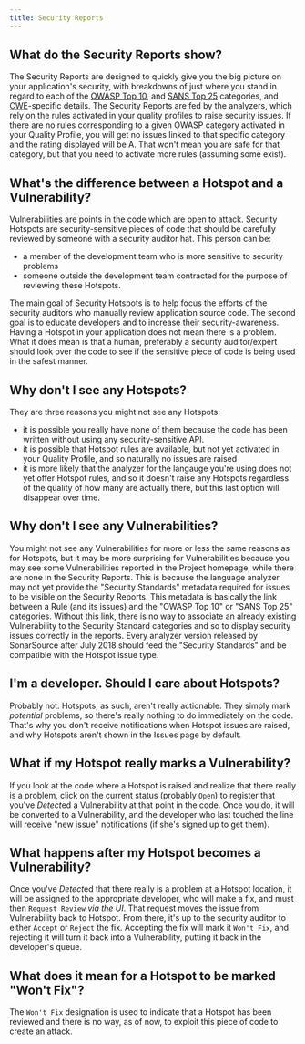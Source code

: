```yaml
---
title: Security Reports
---
```


## What do the Security Reports show?
The Security Reports are designed to quickly give you the big picture on your application's security, with breakdowns of just where you stand in regard to each of the [OWASP Top 10](https://www.owasp.org/index.php/Top_10-2017_Top_10), and [SANS Top 25](https://www.sans.org/top25-software-errors) categories, and [CWE](http://cwe.mitre.org/)-specific details.
The Security Reports are fed by the analyzers, which rely on the rules activated in your quality profiles to raise security issues. If there are no rules corresponding to a given OWASP category activated in your Quality Profile, you will get no issues linked to that specific category and the rating displayed will be A. That won't mean you are safe for that category, but that you need to activate more rules (assuming some exist).

## What's the difference between a Hotspot and a Vulnerability?
Vulnerabilities are points in the code which are open to attack.
Security Hotspots are security-sensitive pieces of code that should be carefully reviewed by someone with a security auditor hat. This person can be:
* a member of the development team who is more sensitive to security problems 
* someone outside the development team contracted for the purpose of reviewing these Hotspots.

The main goal of Security Hotspots is to help focus the efforts of the security auditors who manually review application source code. The second goal is to educate developers and to increase their security-awareness. 
Having a Hotspot in your application does not mean there is a problem. What it does mean is that a human, preferably a security auditor/expert should look over the code to see if the sensitive piece of code is being used in the safest manner.

## Why don't I see any Hotspots?
They are three reasons you might not see any Hotspots:
* it is possible you really have none of them because the code has been written without using any security-sensitive API. 
* it is possible that Hotspot rules are available, but not yet activated in your Quality Profile, and so naturally no issues are raised
* it is more likely that the analyzer for the langauge you're using does not yet offer Hotspot rules, and so it doesn't raise any Hotspots regardless of the quality of how many are actually there, but this last option will disappear over time.

## Why don't I see any Vulnerabilities?
You might not see any Vulnerabilities for more or less the same reasons as for Hotspots, but it may be more surprising for Vulnerabilities because you may see some Vulnerabilities reported in the Project homepage, while there are none in the Security Reports. This is because the language analyzer may not yet provide the "Security Standards" metadata required for issues to be visible on the Security Reports. This metadata is basically the link between a Rule (and its issues) and the "OWASP Top 10" or "SANS Top 25" categories. Without this link, there is no way to associate an already existing Vulnerability to the Security Standard categories and so to display security issues correctly in the reports. Every analyzer version released by SonarSource after July 2018 should feed the "Security Standards" and be compatible with the Hotspot issue type. 

## I'm a developer. Should I care about Hotspots?
Probably not. Hotspots, as such, aren't really actionable. They simply mark *potential* problems, so there's really nothing to do immediately on the code. That's why you don't receive notifications when Hotspot issues are raised, and why Hotspots aren't shown in the Issues page by default.

## What if my Hotspot really marks a Vulnerability?
If you look at the code where a Hotspot is raised and realize that there really is a problem, click on the current status (probably `Open`) to register that you've *Detect*ed a Vulnerability at that point in the code. Once you do, it will be converted to a Vulnerability, and the developer who last touched the line will receive "new issue" notifications (if she's signed up to get them).

## What happens after my Hotspot becomes a Vulnerability?
Once you've *Detect*ed that there really is a problem at a Hotspot location, it will be assigned to the appropriate developer, who will make a fix, and must then `Request Review` *via the UI*. That request moves the issue from Vulnerability back to Hotspot. From there, it's up to the security auditor to either `Accept` or `Reject` the fix. Accepting the fix will mark it `Won't Fix`, and rejecting it will turn it back into a Vulnerability, putting it back in the developer's queue.

## What does it mean for a Hotspot to be marked "Won't Fix"?
The `Won't Fix` designation is used to indicate that a Hotspot has been reviewed and there is no way, as of now, to exploit this piece of code to create an attack.


